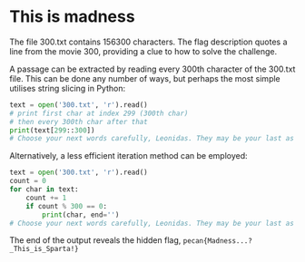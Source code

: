 # This is madness

The file 300.txt contains 156300 characters.
The flag description quotes a line from the movie 300, providing a clue to how to solve the challenge.

A passage can be extracted by reading every 300th character of the 300.txt file.
This can be done any number of ways, but perhaps the most simple utilises string slicing in Python:

```Python
text = open('300.txt', 'r').read()
# print first char at index 299 (300th char)
# then every 300th char after that
print(text[299::300])
# Choose your next words carefully, Leonidas. They may be your last as king. 'Earth and water'? Madman! You're a madman! Earth and water? You'll find plenty of both down there. No man, Persian or Greek, no man threatens a messenger! You bring the crowns and heads of conquered kings to my city steps. You insult my queen. You threaten my people with slavery and death! Oh, I've chosen my words carefully, Persian. Perhaps you should have done the same! This is blasphemy! This is madness! pecan{Madness...?_This_is_Sparta!}
```

Alternatively, a less efficient iteration method can be employed:

```Python
text = open('300.txt', 'r').read()
count = 0
for char in text:
    count += 1
    if count % 300 == 0:
        print(char, end='')
# Choose your next words carefully, Leonidas. They may be your last as king. 'Earth and water'? Madman! You're a madman! Earth and water? You'll find plenty of both down there. No man, Persian or Greek, no man threatens a messenger! You bring the crowns and heads of conquered kings to my city steps. You insult my queen. You threaten my people with slavery and death! Oh, I've chosen my words carefully, Persian. Perhaps you should have done the same! This is blasphemy! This is madness! pecan{Madness...?_This_is_Sparta!}
```

The end of the output reveals the hidden flag, `pecan{Madness...?_This_is_Sparta!}`
